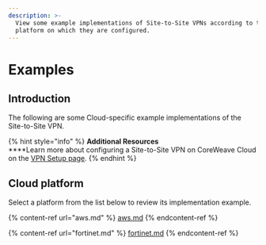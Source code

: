 ```yaml
---
description: >-
  View some example implementations of Site-to-Site VPNs according to the Cloud
  platform on which they are configured.
---
```


# Examples

## Introduction

The following are some Cloud-specific example implementations of the Site-to-Site VPN.

{% hint style="info" %}
**Additional Resources**\
****Learn more about configuring a Site-to-Site VPN on CoreWeave Cloud on the [VPN Setup page](../).
{% endhint %}

## Cloud platform

Select a platform from the list below to review its implementation example.

{% content-ref url="aws.md" %}
[aws.md](aws.md)
{% endcontent-ref %}

{% content-ref url="fortinet.md" %}
[fortinet.md](fortinet.md)
{% endcontent-ref %}
